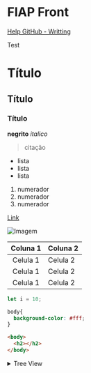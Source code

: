 # FIAP Front

[Help GitHub - Writting](https://docs.github.com/en/get-started/writing-on-github/getting-started-with-writing-and-formatting-on-github/about-writing-and-formatting-on-github)

Test

# Título
## Título
### Título

**negrito**
*italico*

> citação

- lista
- lista
- lista

1. numerador
2. numerador
3. numerador

[Link](http://www.uol.com.br)

![Imagem](https://www.bing.com/th?id=ORMS.05778aa4f9f81146bbc2a68485c712db&pid=Wdp&w=612&h=304&qlt=60&c=1&rs=1&dpr=1&p=0)

|Coluna 1|Coluna 2|
|:---:|:---|
|Celula 1|Celula 2|
|Celula 1|Celula 2|
|Celula 1|Celula 2|

```js
let i = 10;
```

```css
body{
  background-color: #fff;
}
```

```html
<body>
  <h2></h2>
</body>  
``` 

<details><summary>Tree View</summary>
  Interior
</details>
